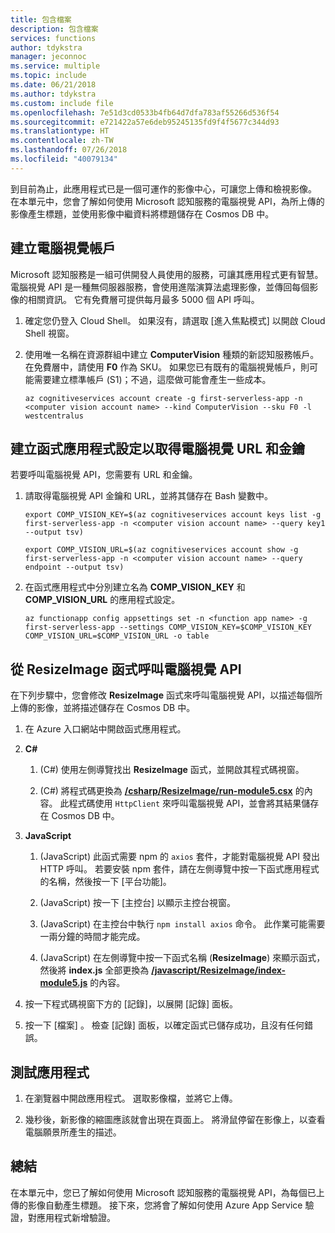```yaml
---
title: 包含檔案
description: 包含檔案
services: functions
author: tdykstra
manager: jeconnoc
ms.service: multiple
ms.topic: include
ms.date: 06/21/2018
ms.author: tdykstra
ms.custom: include file
ms.openlocfilehash: 7e51d3cd0533b4fb64d7dfa783af55266d536f54
ms.sourcegitcommit: e721422a57e6deb95245135fd9f4f5677c344d93
ms.translationtype: HT
ms.contentlocale: zh-TW
ms.lasthandoff: 07/26/2018
ms.locfileid: "40079134"
---
```

到目前為止，此應用程式已是一個可運作的影像中心，可讓您上傳和檢視影像。 在本單元中，您會了解如何使用 Microsoft 認知服務的電腦視覺 API，為所上傳的影像產生標題，並使用影像中繼資料將標題儲存在 Cosmos DB 中。

## <a name="create-a-computer-vision-account"></a>建立電腦視覺帳戶

Microsoft 認知服務是一組可供開發人員使用的服務，可讓其應用程式更有智慧。 電腦視覺 API 是一種無伺服器服務，會使用進階演算法處理影像，並傳回每個影像的相關資訊。 它有免費層可提供每月最多 5000 個 API 呼叫。

1. 確定您仍登入 Cloud Shell。 如果沒有，請選取 [進入焦點模式] 以開啟 Cloud Shell 視窗。 

1. 使用唯一名稱在資源群組中建立 **ComputerVision** 種類的新認知服務帳戶。 在免費層中，請使用 **F0** 作為 SKU。 如果您已有既有的電腦視覺帳戶，則可能需要建立標準帳戶 (S1)；不過，這麼做可能會產生一些成本。

    ```azurecli
    az cognitiveservices account create -g first-serverless-app -n <computer vision account name> --kind ComputerVision --sku F0 -l westcentralus
    ```


## <a name="create-function-app-settings-for-computer-vision-url-and-key"></a>建立函式應用程式設定以取得電腦視覺 URL 和金鑰

若要呼叫電腦視覺 API，您需要有 URL 和金鑰。

1. 請取得電腦視覺 API 金鑰和 URL，並將其儲存在 Bash 變數中。

    ```azurecli
    export COMP_VISION_KEY=$(az cognitiveservices account keys list -g first-serverless-app -n <computer vision account name> --query key1 --output tsv)
    ```
    ```azurecli
    export COMP_VISION_URL=$(az cognitiveservices account show -g first-serverless-app -n <computer vision account name> --query endpoint --output tsv)
    ```

1. 在函式應用程式中分別建立名為 **COMP_VISION_KEY** 和 **COMP_VISION_URL** 的應用程式設定。

    ```azurecli
    az functionapp config appsettings set -n <function app name> -g first-serverless-app --settings COMP_VISION_KEY=$COMP_VISION_KEY COMP_VISION_URL=$COMP_VISION_URL -o table
    ```


## <a name="call-computer-vision-api-from-resizeimage-function"></a>從 ResizeImage 函式呼叫電腦視覺 API

在下列步驟中，您會修改 **ResizeImage** 函式來呼叫電腦視覺 API，以描述每個所上傳的影像，並將描述儲存在 Cosmos DB 中。

1. 在 Azure 入口網站中開啟函式應用程式。

1. **C#**

    1. (C#) 使用左側導覽找出 **ResizeImage** 函式，並開啟其程式碼視窗。

    1. (C#) 將程式碼更換為 [**/csharp/ResizeImage/run-module5.csx**](https://raw.githubusercontent.com/Azure-Samples/functions-first-serverless-web-application/master/csharp/ResizeImage/run-module5.csx) 的內容。 此程式碼使用 `HttpClient` 來呼叫電腦視覺 API，並會將其結果儲存在 Cosmos DB 中。

1. **JavaScript**

    1. (JavaScript) 此函式需要 npm 的 `axios` 套件，才能對電腦視覺 API 發出 HTTP 呼叫。 若要安裝 npm 套件，請在左側導覽中按一下函式應用程式的名稱，然後按一下 [平台功能]。

    1. (JavaScript) 按一下 [主控台] 以顯示主控台視窗。

    1. (JavaScript) 在主控台中執行 `npm install axios` 命令。 此作業可能需要一兩分鐘的時間才能完成。

    1. (JavaScript) 在左側導覽中按一下函式名稱 (**ResizeImage**) 來顯示函式，然後將 **index.js** 全部更換為 [**/javascript/ResizeImage/index-module5.js**](https://raw.githubusercontent.com/Azure-Samples/functions-first-serverless-web-application/master/javascript/ResizeImage/index-module5.js) 的內容。

1. 按一下程式碼視窗下方的 [記錄]，以展開 [記錄] 面板。

1. 按一下 [檔案] 。 檢查 [記錄] 面板，以確定函式已儲存成功，且沒有任何錯誤。


## <a name="test-the-application"></a>測試應用程式

1. 在瀏覽器中開啟應用程式。 選取影像檔，並將它上傳。

1. 幾秒後，新影像的縮圖應該就會出現在頁面上。 將滑鼠停留在影像上，以查看電腦願景所產生的描述。


## <a name="summary"></a>總結

在本單元中，您已了解如何使用 Microsoft 認知服務的電腦視覺 API，為每個已上傳的影像自動產生標題。 接下來，您將會了解如何使用 Azure App Service 驗證，對應用程式新增驗證。